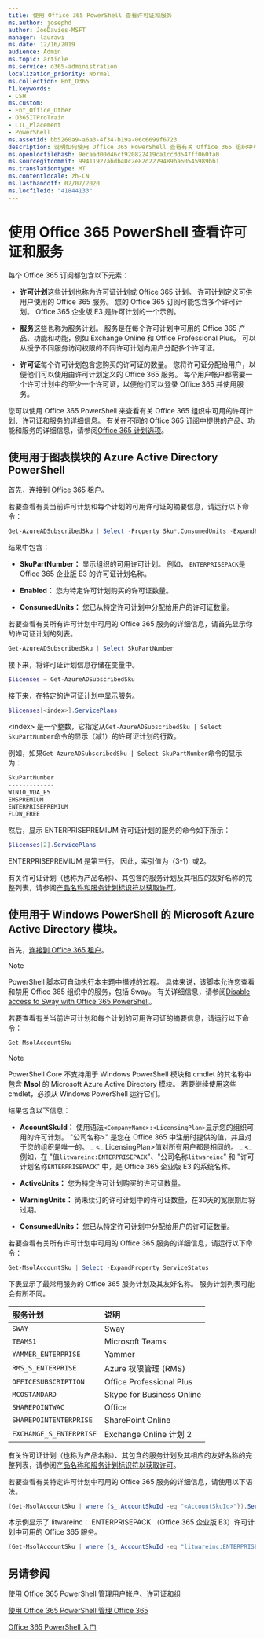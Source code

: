 ```yaml
---
title: 使用 Office 365 PowerShell 查看许可证和服务
ms.author: josephd
author: JoeDavies-MSFT
manager: laurawi
ms.date: 12/16/2019
audience: Admin
ms.topic: article
ms.service: o365-administration
localization_priority: Normal
ms.collection: Ent_O365
f1.keywords:
- CSH
ms.custom:
- Ent_Office_Other
- O365ITProTrain
- LIL_Placement
- PowerShell
ms.assetid: bb5260a9-a6a3-4f34-b19a-06c6699f6723
description: 说明如何使用 Office 365 PowerShell 查看有关 Office 365 组织中可用的许可计划、服务和许可证的信息。
ms.openlocfilehash: 9ecaad00d46cf920822419ca1ccdd547ff060fa0
ms.sourcegitcommit: 99411927abdb40c2e82d2279489ba60545989bb1
ms.translationtype: MT
ms.contentlocale: zh-CN
ms.lasthandoff: 02/07/2020
ms.locfileid: "41844133"
---
```

# <a name="view-licenses-and-services-with-office-365-powershell"></a>使用 Office 365 PowerShell 查看许可证和服务

每个 Office 365 订阅都包含以下元素：

- **许可计划**这些计划也称为许可证计划或 Office 365 计划。 许可计划定义可供用户使用的 Office 365 服务。 您的 Office 365 订阅可能包含多个许可计划。 Office 365 企业版 E3 是许可计划的一个示例。
    
- **服务**这些也称为服务计划。 服务是在每个许可计划中可用的 Office 365 产品、功能和功能，例如 Exchange Online 和 Office Professional Plus。 可以从授予不同服务访问权限的不同许可计划向用户分配多个许可证。
    
- **许可证**每个许可计划包含您购买的许可证的数量。 您将许可证分配给用户，以便他们可以使用由许可计划定义的 Office 365 服务。 每个用户帐户都需要一个许可计划中的至少一个许可证，以便他们可以登录 Office 365 并使用服务。
    
您可以使用 Office 365 PowerShell 来查看有关 Office 365 组织中可用的许可计划、许可证和服务的详细信息。 有关在不同的 Office 365 订阅中提供的产品、功能和服务的详细信息，请参阅[Office 365 计划选项](https://go.microsoft.com/fwlink/p/?LinkId=691147)。


## <a name="use-the-azure-active-directory-powershell-for-graph-module"></a>使用用于图表模块的 Azure Active Directory PowerShell

首先，[连接到 Office 365 租户](connect-to-office-365-powershell.md#connect-with-the-azure-active-directory-powershell-for-graph-module)。
  
若要查看有关当前许可计划和每个计划的可用许可证的摘要信息，请运行以下命令：
  
```powershell
Get-AzureADSubscribedSku | Select -Property Sku*,ConsumedUnits -ExpandProperty PrepaidUnits
```

结果中包含：
  
- **SkuPartNumber：** 显示组织的可用许可计划。 例如， `ENTERPRISEPACK`是 Office 365 企业版 E3 的许可证计划名称。
    
- **Enabled：** 您为特定许可计划购买的许可证数量。
    
- **ConsumedUnits：** 您已从特定许可计划中分配给用户的许可证数量。
    
若要查看有关所有许可计划中可用的 Office 365 服务的详细信息，请首先显示你的许可证计划的列表。

```powershell
Get-AzureADSubscribedSku | Select SkuPartNumber
```

接下来，将许可证计划信息存储在变量中。

```powershell
$licenses = Get-AzureADSubscribedSku
```

接下来，在特定的许可证计划中显示服务。

```powershell
$licenses[<index>].ServicePlans
```

\<index> 是一个整数，它指定从`Get-AzureADSubscribedSku | Select SkuPartNumber`命令的显示（减1）的许可证计划的行数。

例如，如果`Get-AzureADSubscribedSku | Select SkuPartNumber`命令的显示为：

```powershell
SkuPartNumber
-------------
WIN10_VDA_E5
EMSPREMIUM
ENTERPRISEPREMIUM
FLOW_FREE
```

然后，显示 ENTERPRISEPREMIUM 许可证计划的服务的命令如下所示：

```powershell
$licenses[2].ServicePlans
```

ENTERPRISEPREMIUM 是第三行。 因此，索引值为（3-1）或2。

有关许可证计划（也称为产品名称）、其包含的服务计划及其相应的友好名称的完整列表，请参阅[产品名称和服务计划标识符以获取许可](https://docs.microsoft.com/azure/active-directory/users-groups-roles/licensing-service-plan-reference)。

## <a name="use-the-microsoft-azure-active-directory-module-for-windows-powershell"></a>使用用于 Windows PowerShell 的 Microsoft Azure Active Directory 模块。

首先，[连接到 Office 365 租户](connect-to-office-365-powershell.md#connect-with-the-microsoft-azure-active-directory-module-for-windows-powershell)。

>[!Note]
>PowerShell 脚本可自动执行本主题中描述的过程。 具体来说，该脚本允许您查看和禁用 Office 365 组织中的服务，包括 Sway。 有关详细信息，请参阅[Disable access to Sway with Office 365 PowerShell](disable-access-to-sway-with-office-365-powershell.md)。
>
    
若要查看有关当前许可计划和每个计划的可用许可证的摘要信息，请运行以下命令：
  
```powershell
Get-MsolAccountSku
```

>[!Note]
>PowerShell Core 不支持用于 Windows PowerShell 模块和 cmdlet 的其名称中包含 **Msol** 的 Microsoft Azure Active Directory 模块。 若要继续使用这些 cmdlet，必须从 Windows PowerShell 运行它们。
>

结果包含以下信息：
  
- **AccountSkuId：** 使用语法`<CompanyName>:<LicensingPlan>`显示您的组织可用的许可计划。  "公司名称>" 是您在 Office 365 中注册时提供的值，并且对于您的组织是唯一的。 _ \<_ LicensingPlan>值对所有用户都是相同的。 _ \<_ 例如，在 "值`litwareinc:ENTERPRISEPACK`"、"公司名称`litwareinc`" 和 "许可计划名称`ENTERPRISEPACK`" 中，是 Office 365 企业版 E3 的系统名称。
    
- **ActiveUnits：** 您为特定许可计划购买的许可证数量。
    
- **WarningUnits：** 尚未续订的许可计划中的许可证数量，在30天的宽限期后将过期。
    
- **ConsumedUnits：** 您已从特定许可计划中分配给用户的许可证数量。
    
若要查看有关所有许可计划中可用的 Office 365 服务的详细信息，请运行以下命令：
  
```powershell
Get-MsolAccountSku | Select -ExpandProperty ServiceStatus
```

下表显示了最常用服务的 Office 365 服务计划及其友好名称。 服务计划列表可能会有所不同。 
  
|**服务计划**|**说明**|
|:-----|:-----|
| `SWAY` <br/> |Sway  <br/> |
| `TEAMS1` <br/> |Microsoft Teams  <br/> |
| `YAMMER_ENTERPRISE` <br/> |Yammer  <br/> |
| `RMS_S_ENTERPRISE` <br/> |Azure 权限管理 (RMS)  <br/> |
| `OFFICESUBSCRIPTION` <br/> |Office Professional Plus  <br/> |
| `MCOSTANDARD` <br/> |Skype for Business Online  <br/> |
| `SHAREPOINTWAC` <br/> |Office  <br/> |
| `SHAREPOINTENTERPRISE` <br/> |SharePoint Online  <br/> |
| `EXCHANGE_S_ENTERPRISE` <br/> |Exchange Online 计划 2  <br/> |
   
有关许可证计划（也称为产品名称）、其包含的服务计划及其相应的友好名称的完整列表，请参阅[产品名称和服务计划标识符以获取许可](https://docs.microsoft.com/azure/active-directory/users-groups-roles/licensing-service-plan-reference)。

若要查看有关特定许可计划中可用的 Office 365 服务的详细信息，请使用以下语法。
  
```powershell
(Get-MsolAccountSku | where {$_.AccountSkuId -eq "<AccountSkuId>"}).ServiceStatus
```

本示例显示了 litwareinc： ENTERPRISEPACK （Office 365 企业版 E3）许可计划中可用的 Office 365 服务。
  
```powershell
(Get-MsolAccountSku | where {$_.AccountSkuId -eq "litwareinc:ENTERPRISEPACK"}).ServiceStatus
```

## <a name="see-also"></a>另请参阅

[使用 Office 365 PowerShell 管理用户帐户、许可证和组](manage-user-accounts-and-licenses-with-office-365-powershell.md)
  
[使用 Office 365 PowerShell 管理 Office 365](manage-office-365-with-office-365-powershell.md)
  
[Office 365 PowerShell 入门](getting-started-with-office-365-powershell.md)
